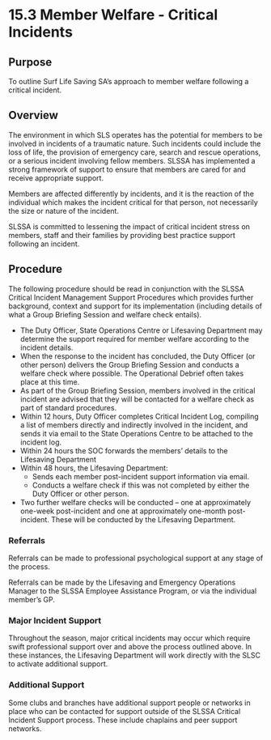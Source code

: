 # 15.3 Member Welfare - Critical Incidents

## Purpose

To outline Surf Life Saving SA’s approach to member welfare following a critical incident.

## Overview

The environment in which SLS operates has the potential for members to be involved in incidents of a traumatic nature. Such incidents could include the loss of life, the provision of emergency care, search and rescue operations, or a serious incident involving fellow members. SLSSA has implemented a strong framework of support to ensure that members are cared for and receive appropriate support.

Members are affected differently by incidents, and it is the reaction of the individual which makes the incident critical for that person, not necessarily the size or nature of the incident.

SLSSA is committed to lessening the impact of critical incident stress on members, staff and their families by providing best practice support following an incident.

## Procedure

The following procedure should be read in conjunction with the SLSSA Critical Incident Management Support Procedures which provides further background, context and support for its implementation (including details of what a Group Briefing Session and welfare check entails).

- The Duty Officer, State Operations Centre or Lifesaving Department may determine the support required for member welfare according to the incident details.
- When the response to the incident has concluded, the Duty Officer (or other person) delivers the Group Briefing Session and conducts a welfare check where possible. The Operational Debrief often takes place at this time.
- As part of the Group Briefing Session, members involved in the critical incident are advised that they will be contacted for a welfare check as part of standard procedures.
- Within 12 hours, Duty Officer completes Critical Incident Log, compiling a list of members directly and indirectly involved in the incident, and sends it via email to the State Operations Centre to be attached to the incident log.
- Within 24 hours the SOC forwards the members’ details to the Lifesaving Department
- Within 48 hours, the Lifesaving Department:
  - Sends each member post-incident support information via email.
  - Conducts a welfare check if this was not completed by either the Duty Officer or other person.
- Two further welfare checks will be conducted – one at approximately one-week post-incident and one at approximately one-month post- incident. These will be conducted by the Lifesaving Department.

### Referrals

Referrals can be made to professional psychological support at any stage of the process.

Referrals can be made by the Lifesaving and Emergency Operations Manager to the SLSSA Employee Assistance Program, or via the individual member’s GP.

### Major Incident Support

Throughout the season, major critical incidents may occur which require swift professional support over and above the process outlined above. In these instances, the Lifesaving Department will work directly with the SLSC to activate additional support.

### Additional Support

Some clubs and branches have additional support people or networks in place who can be contacted for support outside of the SLSSA Critical Incident Support process. These include chaplains and peer support networks.